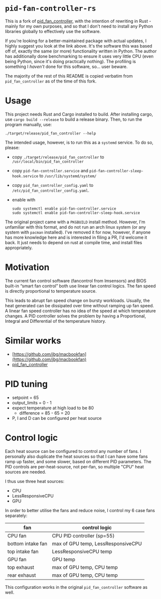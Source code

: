 # `pid-fan-controller-rs`

This is a fork of [pid_fan_controller](https://github.com/ThunderMikey/pid_fan_controller), with the intention of rewriting in Rust - mainly for my own purposes, and so that I don't need to install any Python libraries globally to effectively use the software.

If you're looking for a better-maintained package with actual updates, I highly suggest you look at the link above. It's the software this was based off of, exactly the same (or more) functionality written in Python. The author has additionally done benchmarking to ensure it uses very little CPU (even being Python, since it's doing practically nothing). The profiling is something I _haven't_ done for this software, so... user beware.

The majority of the rest of this README is copied verbatim from `pid_fan_controller` as of the time of this fork.

# Usage

This project needs Rust and Cargo installed to build. After installing cargo,
use `cargo build --release` to build a release binary. Then, to run the program
manually, use:

```
./target/release/pid_fan_controller --help
```

The intended usage, however, is to run this as a `systemd` service. To do so,
please:
- copy `./target/release/pid_fan_controller` to
  `/usr/local/bin/pid_fan_controller`
- copy `pid-fan-controller.service` and `pid-fan-controller-sleep-hook.service`
  to `/usr/lib/systemd/system/`
- copy `pid_fan_controller_config.yaml` to
  `/etc/pid_fan_controller_config.yaml`.
- enable with

  ```
  sudo systemctl enable pid-fan-controller.service
  sudo systemctl enable pid-fan-controller-sleep-hook.service
  ```

The original project came with a `PKGBUILD` install method. However, I'm
unfamiliar with this format, and do not run an arch linux system (or any system
with `pacman` installed). I've removed it for now, however, if anyone has more
knowledge here and is interested in filing a PR, I'd welcome it back. It just
needs to depend on rust at compile time, and install files appropriately.

# Motivation

The current fan control software (fancontrol from lmsensors) and BIOS built-in “smart fan control” both use linear fan control logics. The fan speed is directly proportional to temperature source.

This leads to abrupt fan speed change on bursty workloads. Usually, the heat generated can be dissipated over time without ramping up fan speed. A linear fan speed controller has no idea of the speed at which temperature changes. A PID controller solves the problem by having a Proportional, Integral and Differential of the temperature history.


# Similar works

- [https://github.com/jbg/macbookfan](https://github.com/jbg/macbookfan)
- [pid_fan_controller](https://github.com/ThunderMikey/pid_fan_controller)


# PID tuning

* setpoint = 65
* output_limits = 0 - 1
* expect temperature at high load to be 80
  * difference = 85 - 65 = 20
* P, I and D can be configured per heat source


# Control logic

Each heat source can be configured to control any number of fans. I personally also duplicate the heat sources so that I can have some fans ramp up faster, and some slower, based on different PID parameters. The PID controls are per-heat-source, not per-fan, so multiple "CPU" heat sources are needed.

I thus use three heat sources:

*   CPU
*   LessResponsiveCPU
*   GPU

In order to better utilise the fans and reduce noise, I control my 6 case fans separately:

| fan               | control logic                       |
|-------------------|-------------------------------------|
| CPU fan           | CPU PID controller (sp=55)          |
| bottom intake fan | max of GPU temp, LessResponsiveCPU  |
| top intake fan    | LessResponsiveCPU temp              |
| GPU fan           | GPU temp                            |
| top exhaust       | max of GPU temp, CPU temp           |
| rear exhaust      | max of GPU temp, CPU temp           |

This configuration works in the original `pid_fan_controller` software as well.
